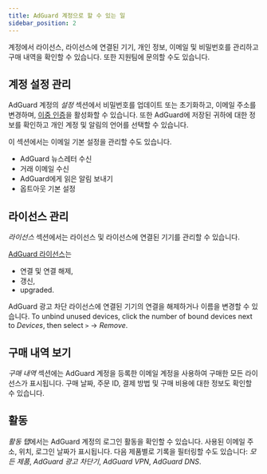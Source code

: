```yaml
---
title: AdGuard 계정으로 할 수 있는 일
sidebar_position: 2
---
```


계정에서 라이선스, 라이선스에 연결된 기기, 개인 정보, 이메일 및 비밀번호를 관리하고 구매 내역을 확인할 수 있습니다. 또한 지원팀에 문의할 수도 있습니다.

## 계정 설정 관리

AdGuard 계정의 *설정* 섹션에서 비밀번호를 업데이트 또는 초기화하고, 이메일 주소를 변경하며, [이중 인증](../2fa)을 활성화할 수 있습니다. 또한 AdGuard에 저장된 귀하에 대한 정보를 확인하고 개인 계정 및 알림의 언어를 선택할 수 있습니다.

이 섹션에서는 이메일 기본 설정을 관리할 수도 있습니다.

- AdGuard 뉴스레터 수신
- 거래 이메일 수신
- AdGuard에게 읽은 알림 보내기
- 옵트아웃 기본 설정

## 라이선스 관리

*라이선스* 섹션에서는 라이선스 및 라이선스에 연결된 기기를 관리할 수 있습니다.

[AdGuard 라이선스](../../license/what-is)는

- 연결 및 연결 해제,
- 갱신,
- upgraded.

AdGuard 광고 차단 라이선스에 연결된 기기의 연결을 해제하거나 이름을 변경할 수 있습니다. To unbind unused devices, click the number of bound devices next to *Devices*, then select `>` → *Remove*.

## 구매 내역 보기

*구매 내역* 섹션에는 AdGuard 계정을 등록한 이메일 계정을 사용하여 구매한 모든 라이선스가 표시됩니다. 구매 날짜, 주문 ID, 결제 방법 및 구매 비용에 대한 정보도 확인할 수 있습니다.

## 활동

*활동 탭*에서는 AdGuard 계정의 로그인 활동을 확인할 수 있습니다. 사용된 이메일 주소, 위치, 로그인 날짜가 표시됩니다. 다음 제품별로 기록을 필터링할 수도 있습니다: *모든 제품*, *AdGuard 광고 차단기*, *AdGuard VPN*, *AdGuard DNS*.
